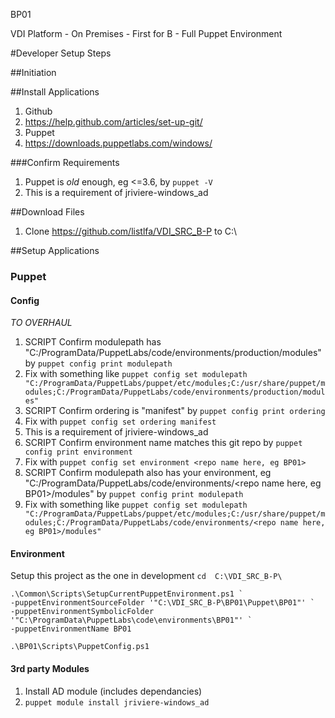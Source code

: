BP01

VDI Platform - On Premises - First for B - Full Puppet Environment

#Developer Setup Steps

##Initiation

##Install Applications
1. Github
  1. https://help.github.com/articles/set-up-git/
2. Puppet
  1. https://downloads.puppetlabs.com/windows/

###Confirm Requirements
1. Puppet is _old_ enough, eg <=3.6, by `puppet -V`
  1. This is a requirement of jriviere-windows_ad
  
##Download Files
 1. Clone https://github.com/listlfa/VDI_SRC_B-P to C:\

##Setup Applications

### Puppet

#### Config

*TO OVERHAUL*

1. SCRIPT Confirm modulepath has "C:/ProgramData/PuppetLabs/code/environments/production/modules" by `puppet config print modulepath`
  1. Fix with something like `puppet config set modulepath "C:/ProgramData/PuppetLabs/puppet/etc/modules;C:/usr/share/puppet/modules;C:/ProgramData/PuppetLabs/code/environments/production/modules"`
2. SCRIPT Confirm ordering is "manifest" by `puppet config print ordering`
  1. Fix with `puppet config set ordering manifest`
  2. This is a requirement of jriviere-windows_ad
3. SCRIPT Confirm environment name matches this git repo by `puppet config print environment`
  1. Fix with `puppet config set environment <repo name here, eg BP01>`
4. SCRIPT Confirm modulepath also has your environment, eg "C:/ProgramData/PuppetLabs/code/environments/<repo name here, eg BP01>/modules" by `puppet config print modulepath`
  1. Fix with something like `puppet config set modulepath "C:/ProgramData/PuppetLabs/puppet/etc/modules;C:/usr/share/puppet/modules;C:/ProgramData/PuppetLabs/code/environments/<repo name here, eg BP01>/modules"`

#### Environment
Setup this project as the one in development
 `cd  C:\VDI_SRC_B-P\`

```
.\Common\Scripts\SetupCurrentPuppetEnvironment.ps1 `
-puppetEnvironmentSourceFolder '"C:\VDI_SRC_B-P\BP01\Puppet\BP01"' `
-puppetEnvironmentSymbolicFolder '"C:\ProgramData\PuppetLabs\code\environments\BP01"' `
-puppetEnvironmentName BP01
```

`.\BP01\Scripts\PuppetConfig.ps1`


#### 3rd party Modules
1. Install AD module (includes dependancies)
  1. `puppet module install jriviere-windows_ad`
